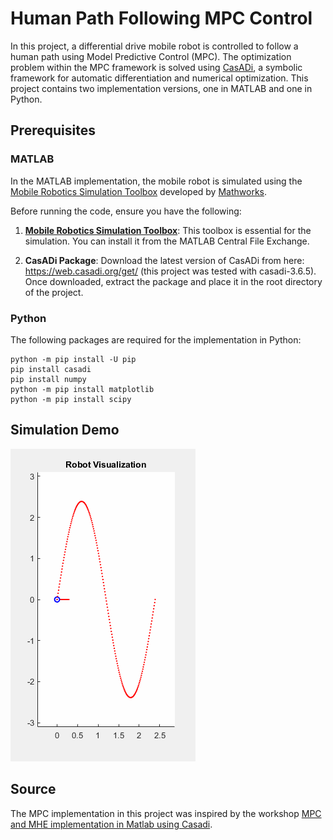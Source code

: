 # Human Path Following MPC Control 
In this project, a differential drive mobile robot is controlled to follow a human path using Model Predictive Control (MPC). The optimization problem within the MPC framework is solved using [CasADi](https://web.casadi.org/), a symbolic framework for automatic differentiation and numerical optimization. This project contains two implementation versions, one in MATLAB and one in Python.

## Prerequisites
### MATLAB 
In the MATLAB implementation, the mobile robot is simulated using the [Mobile Robotics Simulation Toolbox](https://de.mathworks.com/matlabcentral/fileexchange/66586-mobile-robotics-simulation-toolbox) developed by [Mathworks](https://de.mathworks.com/).

Before running the code, ensure you have the following:
1. **[Mobile Robotics Simulation Toolbox](https://de.mathworks.com/matlabcentral/fileexchange/66586-mobile-robotics-simulation-toolbox)**: This toolbox is essential for the simulation. You can install it from the MATLAB Central File Exchange.

2. **CasADi Package**: Download the latest version of CasADi from here: https://web.casadi.org/get/ (this project was tested with casadi-3.6.5). Once downloaded, extract the package and place it in the root directory of the project.

### Python

The following packages are required for the implementation in Python:
````
python -m pip install -U pip 
pip install casadi
pip install numpy
python -m pip install matplotlib
python -m pip install scipy
````
   
## Simulation Demo
![Demo GIF](./Matlab/Animation/animated_plot.gif)

## Source
The MPC implementation in this project was inspired by the workshop [MPC and MHE implementation in Matlab using Casadi](https://www.youtube.com/watch?v=RrnkPrcpyEA).

